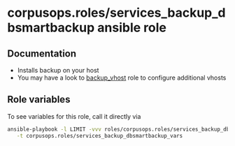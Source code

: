 # corpusops.roles/services_backup_dbsmartbackup ansible role
## Documentation

- Installs backup on your host
- You may have a look to [backup_vhost](../backup_vhost) role to configure additional vhosts

## Role variables
To see variables for this role, call it directly via
```bash
ansible-playbook -l LIMIT -vvv roles/corpusops.roles/services_backup_dbsmartbackup/role.yml \
   -t corpusops.roles/services_backup_dbsmartbackup_vars
```
